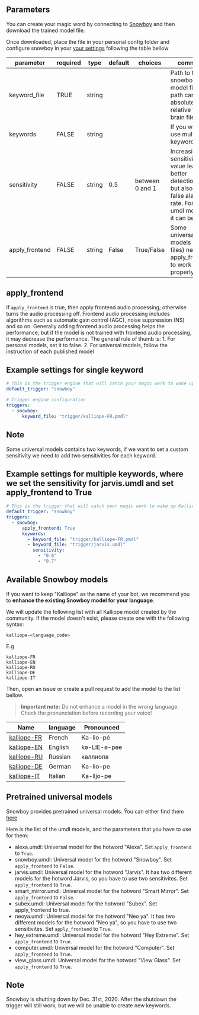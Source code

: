 ## Parameters

You can create your magic word by connecting to [Snowboy](https://snowboy.kitt.ai/) and then download the trained model file.

Once downloaded, place the file in your personal config folder and configure snowboy in your [your settings](../settings.md) following the table bellow

| parameter      | required | type   | default | choices         | comment                                                                                          |
|----------------|----------|--------|---------|-----------------|--------------------------------------------------------------------------------------------------|
| keyword_file   | TRUE     | string |         |                 | Path to the snowboy model file. The path can be absolute or relative to the brain file           |
| keywords       | FALSE    | string |         |                 | If you want to use multiple keywords                                                             |
| sensitivity    | FALSE    | string | 0.5     | between 0 and 1 | Increasing the sensitivity value lead to better detection rate, but also higher false alarm rate. For some umdl models, it can be a list |
| apply_frontend | FALSE    | string | False   | True/False      | Some universal models (umdl files) need apply_frontend to work properly                          |        
## apply_frontend

If `apply_frontend` is true, then apply frontend audio processing;
otherwise turns the audio processing off. Frontend audio processing
includes algorithms such as automatic gain control (AGC), noise suppression
(NS) and so on. Generally adding frontend audio processing helps the
performance, but if the model is not trained with frontend audio
processing, it may decrease the performance. The general rule of thumb is:
    1. For personal models, set it to false.
    2. For universal models, follow the instruction of each published model
    
## Example settings for single keyword

```yaml
# This is the trigger engine that will catch your magic work to wake up Kalliope.
default_trigger: "snowboy"

# Trigger engine configuration
triggers:
  - snowboy:
      keyword_file: "trigger/kalliope-FR.pmdl"
```

## Note
Some universal models contains two keywords, if we want to set a custom sensitivity we need to add two sensitivities for each keyword.  

## Example settings for multiple keywords, where we set the sensitivity for jarvis.umdl and set apply_frontend to True

```yaml
# This is the trigger that will catch your magic work to wake up Kalliope
default_trigger: "snowboy"
triggers:
  - snowboy:
      apply_frontend: True
      keywords:
        - keyword_file: "trigger/kalliope-FR.pmdl"
        - keyword_file: "trigger/jarvis.umdl"
          sensitivity:
            - "0.6"
            - "0.7"  

```
## Available Snowboy models

If you want to keep "Kalliope" as the name of your bot, we recommend you to __enhance the existing Snowboy model for your language__.

We will update the following list with all Kalliope model created by the community. If the model doesn't exist, please create one with the following syntax:
```
kalliope-<language_code>
```

E.g
```
kalliope-FR
kalliope-EN
kalliope-RU
kalliope-DE
kalliope-IT
```
Then, open an issue or create a pull request to add the model to the list bellow.

> **Important note:** Do not enhance a model in the wrong language. Check the pronunciation before recording your voice!

| Name                                                 | language | Pronounced   |
|------------------------------------------------------|----------|--------------|
| [kalliope-FR](https://snowboy.kitt.ai/hotword/1363)  | French   | Ka-lio-pé    |
| [kalliope-EN](https://snowboy.kitt.ai/hotword/2540)  | English  | kə-LIE-ə-pee |
| [kalliope-RU](https://snowboy.kitt.ai/hotword/2964)  | Russian  | каллиопа     |
| [kalliope-DE](https://snowboy.kitt.ai/hotword/4324)  | German   | Ka-lio-pe    |
| [kalliope-IT](https://snowboy.kitt.ai/hotword/10650) | Italian  | Ka-lljo-pe   |



## Pretrained universal models

Snowboy provides pretrained universal models.
Ŷou can either find them [here](https://github.com/Kitt-AI/snowboy/tree/master/resources)

Here is the list of the umdl models, and the parameters that you have to use for them:

* alexa.umdl: Universal model for the hotword "Alexa". Set `apply_frontend` to `True`.
* snowboy.umdl: Universal model for the hotword "Snowboy". Set `apply_frontend` to `False`.
* jarvis.umdl: Universal model for the hotword "Jarvis". It has two different models for the hotword Jarvis, so you have to use two sensitivites. Set `apply_frontend` to `True`.
* smart_mirror.umdl: Universal model for the hotword "Smart Mirror". Set `apply_frontend` to `False`.
* subex.umdl: Universal model for the hotword "Subex". Set apply_frontend to true.
* neoya.umdl: Universal model for the hotword "Neo ya". It has two different models for the hotword "Neo ya", so you have to use two sensitivites. Set `apply_frontend` to `True`.
* hey_extreme.umdl: Universal model for the hotword "Hey Extreme". Set `apply_frontend` to `True`.
* computer.umdl: Universal model for the hotword "Computer". Set `apply_frontend` to `True`.
* view_glass.umdl: Universal model for the hotword "View Glass". Set `apply_frontend` to `True`.


## Note

Snowboy is shutting down by Dec. 31st, 2020. After the shutdown the trigger will still work, but we will be unable to create new keywords. 
